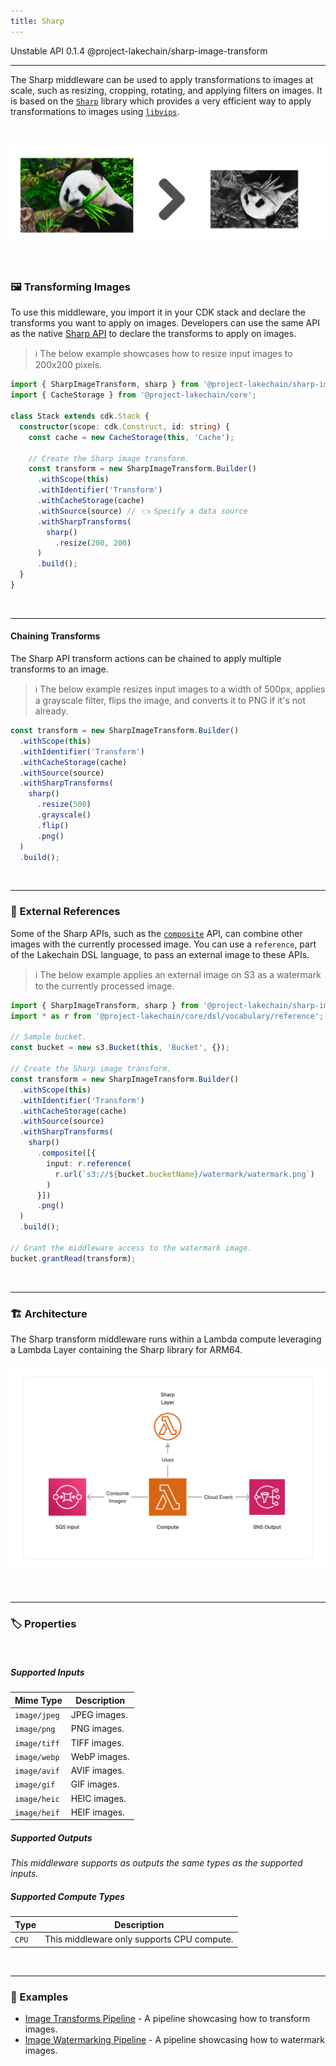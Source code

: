 ```yaml
---
title: Sharp
---
```


<span title="Label: Pro" data-view-component="true" class="Label Label--api text-uppercase">
  Unstable API
</span>
<span title="Label: Pro" data-view-component="true" class="Label Label--version text-uppercase">
  0.1.4
</span>
<span title="Label: Pro" data-view-component="true" class="Label Label--package">
  @project-lakechain/sharp-image-transform
</span>
<br>

---

The Sharp middleware can be used to apply transformations to images at scale, such as resizing, cropping, rotating, and applying filters on images. It is based on the [`Sharp`](https://sharp.pixelplumbing.com/) library which provides a very efficient way to apply transformations to images using [`libvips`](https://www.libvips.org/).

<br>

![Sharp](../../../assets/sharp-image-transform.png)

<br>

### 🖼️ Transforming Images

To use this middleware, you import it in your CDK stack and declare the transforms you want to apply on images. Developers can use the same API as the native [Sharp API](https://sharp.pixelplumbing.com/) to declare the transforms to apply on images.

> ℹ️ The below example showcases how to resize input images to 200x200 pixels.

```typescript
import { SharpImageTransform, sharp } from '@project-lakechain/sharp-image-transform';
import { CacheStorage } from '@project-lakechain/core';

class Stack extends cdk.Stack {
  constructor(scope: cdk.Construct, id: string) {
    const cache = new CacheStorage(this, 'Cache');
    
    // Create the Sharp image transform.
    const transform = new SharpImageTransform.Builder()
      .withScope(this)
      .withIdentifier('Transform')
      .withCacheStorage(cache)
      .withSource(source) // 👈 Specify a data source
      .withSharpTransforms(
        sharp()
          .resize(200, 200)
      )
      .build();
  }
}
```

<br>

---

#### Chaining Transforms

The Sharp API transform actions can be chained to apply multiple transforms to an image.

> ℹ️ The below example resizes input images to a width of 500px, applies a grayscale filter, flips the image, and converts it to PNG if it's not already.

```typescript
const transform = new SharpImageTransform.Builder()
  .withScope(this)
  .withIdentifier('Transform')
  .withCacheStorage(cache)
  .withSource(source)
  .withSharpTransforms(
    sharp()
      .resize(500)
      .grayscale()
      .flip()
      .png()
  )
  .build();
```

<br>

---

### 🔗 External References

Some of the Sharp APIs, such as the [`composite`](https://sharp.pixelplumbing.com/api-composite) API, can combine other images with the currently processed image. You can use a `reference`, part of the Lakechain DSL language, to pass an external image to these APIs.

> ℹ️ The below example applies an external image on S3 as a watermark to the currently processed image.

```typescript
import { SharpImageTransform, sharp } from '@project-lakechain/sharp-image-transform';
import * as r from '@project-lakechain/core/dsl/vocabulary/reference';

// Sample bucket.
const bucket = new s3.Bucket(this, 'Bucket', {});

// Create the Sharp image transform.
const transform = new SharpImageTransform.Builder()
  .withScope(this)
  .withIdentifier('Transform')
  .withCacheStorage(cache)
  .withSource(source)
  .withSharpTransforms(
    sharp()
      .composite([{
        input: r.reference(
          r.url(`s3://${bucket.bucketName}/watermark/watermark.png`)
        )
      }])
      .png()
  )
  .build();

// Grant the middleware access to the watermark image.
bucket.grantRead(transform);
```

<br>

---

### 🏗️ Architecture

The Sharp transform middleware runs within a Lambda compute leveraging a Lambda Layer containing the Sharp library for ARM64.

![Architecture](../../../assets/sharp-image-transform-architecture.png)

<br>

---

### 🏷️ Properties

<br>

##### Supported Inputs

|  Mime Type  | Description |
| ----------- | ----------- |
| `image/jpeg` | JPEG images. |
| `image/png` | PNG images. |
| `image/tiff` | TIFF images. |
| `image/webp` | WebP images. |
| `image/avif` | AVIF images. |
| `image/gif` | GIF images. |
| `image/heic` | HEIC images. |
| `image/heif` | HEIF images. |

##### Supported Outputs

*This middleware supports as outputs the same types as the supported inputs.*

##### Supported Compute Types

| Type  | Description |
| ----- | ----------- |
| `CPU` | This middleware only supports CPU compute. |

<br>

---

### 📖 Examples

- [Image Transforms Pipeline](https://github.com/awslabs/project-lakechain/tree/main/examples/simple-pipelines/image-transforms-pipeline) - A pipeline showcasing how to transform images.
- [Image Watermarking Pipeline](https://github.com/awslabs/project-lakechain/tree/main/examples/simple-pipelines/image-watermarking-pipeline) - A pipeline showcasing how to watermark images.
